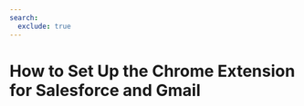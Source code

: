 ```yaml
---
search:
  exclude: true
---
```


# How to Set Up the Chrome Extension for Salesforce and Gmail

<script>
document.location.href="../How-to-Set-Up-the-Chrome-Extension-for-Salesforce-and-Gmail/";
</script>

